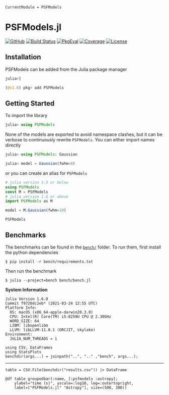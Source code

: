 ```@meta
CurrentModule = PSFModels
```

# PSFModels.jl

[![GitHub](https://img.shields.io/badge/Code-GitHub-black.svg)](https://github.com/juliaastro/PSFModels.jl)
[![Build Status](https://github.com/juliaastro/PSFModels.jl/workflows/CI/badge.svg?branch=main)](https://github.com/juliaastro/PSFModels.jl/actions)
[![PkgEval](https://juliaci.github.io/NanosoldierReports/pkgeval_badges/P/PSFModels.svg)](https://juliaci.github.io/NanosoldierReports/pkgeval_badges/report.html)
[![Coverage](https://codecov.io/gh/juliaastro/PSFModels.jl/branch/main/graph/badge.svg)](https://codecov.io/gh/juliaastro/PSFModels.jl)
[![License](https://img.shields.io/badge/License-MIT-yellow.svg)](https://opensource.org/licenses/MIT)

## Installation

PSFModels can be added from the Julia package manager

```julia
julia>]

(@v1.6) pkg> add PSFModels
```

## Getting Started

To import the library

```julia
julia> using PSFModels
```

None of the models are exported to avoid namespace clashes, but it can be verbose to continuously rewrite `PSFModels`. You can either import names directly

```julia
julia> using PSFModels: Gaussian

julia> model = Gaussian(fwhm=8)
```

or you can create an alias for `PSFModels`

```julia
# julia version 1.5 or below
using PSFModels
const M = PSFModels
# julia version 1.6 or above
import PSFModels as M

model = M.Gaussian(fwhm=10)
```

```@docs
PSFModels
```

## Benchmarks

The benchmarks can be found in the [`bench/`](https://github.com/JuliaAstro/PSFModels.jl/tree/main/bench) folder. To run them, first install the python dependencies

```
$ pip install -r bench/requirements.txt
```

Then run the benchmark

```
$ julia --project=bench bench/bench.jl
```

**System Information**

```
Julia Version 1.6.0
Commit f9720dc2eb* (2021-03-24 12:55 UTC)
Platform Info:
  OS: macOS (x86_64-apple-darwin20.3.0)
  CPU: Intel(R) Core(TM) i5-8259U CPU @ 2.30GHz
  WORD_SIZE: 64
  LIBM: libopenlibm
  LLVM: libLLVM-11.0.1 (ORCJIT, skylake)
Environment:
  JULIA_NUM_THREADS = 1
```

```@setup bench
using CSV, DataFrames
using StatsPlots
benchdir(args...) = joinpath("..", ".." ,"bench", args...);
```

---

```@example bench
table = CSV.File(benchdir("results.csv")) |> DataFrame
```

```@example bench
@df table groupedbar(:name, [:psfmodels :astropy];
    ylabel="time (s)", yscale=:log10, leg=:outertopright,
    label=["PSFModels.jl" "Astropy"], size=(500, 300))
```
